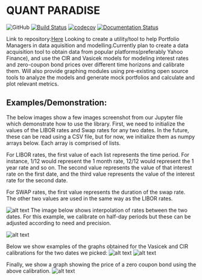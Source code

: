 # QUANT PARADISE 
![GitHub](https://img.shields.io/github/license/Naman-Goyal/COMS4995?style=flat-square)
[![Build Status](https://travis-ci.org/Naman-Goyal/Quant-paradise.svg?branch=master)](https://travis-ci.org/Naman-Goyal/Quant-paradise)
[![codecov](https://codecov.io/gh/Naman-Goyal/Quant-paradise/branch/master/graph/badge.svg?token=A04BI6DMPU)](undefined)
[![Documentation Status](https://readthedocs.org/projects/quant-paradise/badge/?version=latest)](https://quant-paradise.readthedocs.io/en/latest/?badge=latest)

Link to  repository:[Here](https://github.com/harshhacks/quantparadise)
Looking to create a utility/tool to help Portfolio Managers in data aquisition and modelling.Currently plan to create a data acquisition tool to obtain data from popular platforms(preferably Yahoo Finance), and use the CIR and Vasicek models for modeling interest rates and zero-coupon bond prices over different time horizons and calibrate them. Will also provide graphing modules using pre-existing open source tools to analyze the models and generate mock portfolios and calculate and plot relevant metrics.


## Examples/Demonstration:

The below images show a few images screenshot from our Jupyter file which demonstrate how to use the library. First, we need to initialize the values of the LIBOR rates and Swap rates for any two dates. In the future, these can be read using a CSV file, but for now, we initialize them as numpy arrays below. Each array is comprised of lists. 

For LIBOR rates, the first value of each list represents the time period. For instance, 1/12 would represent the 1 month rate, 12/12 would represent the 1 year rate and so on. 
The second value represents the value of that interest rate on the first date, and the third value represents the value of the interest rate for the second date. 

For SWAP rates, the first value represents the duration of the swap rate. The other two values are used in the same way as the LIBOR rates. 


![alt text](https://github.com/Naman-Goyal/Quant-paradise/blob/master/1.PNG?raw=true)
The image below shows interpolation of rates between the two dates. For this example, we calibrate on half-day periods but these can be adjusted according to need and precision. 

![alt text](https://github.com/Naman-Goyal/Quant-paradise/blob/master/2.PNG?raw=true)

Below we show examples of the graphs obtained for the Vasicek and CIR calibrations for the two dates we picked:
![alt text](https://github.com/Naman-Goyal/Quant-paradise/blob/master/VASEICK_first_date.png?raw=true)
![alt text](https://github.com/Naman-Goyal/Quant-paradise/blob/master/CIR_first_date.png?raw=true)

Finally, we show a graph showing the price of a zero coupon bond using the above calibration. 
![alt text](https://github.com/Naman-Goyal/Quant-paradise/blob/master/CIR_results_comparison.png?raw=true)



